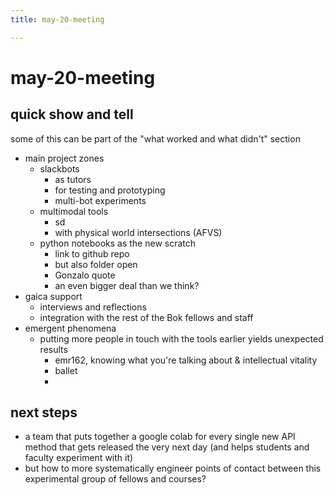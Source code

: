 ```yaml
---
title: may-20-meeting

---
```


# may-20-meeting


## quick show and tell

some of this can be part of the "what worked and what didn't" section
- main project zones
    - slackbots
        - as tutors
        - for testing and prototyping
        - multi-bot experiments
    - multimodal tools
        - sd
        - with physical world intersections (AFVS)
    - python notebooks as the new scratch
        - link to github repo
        - but also folder open
        - Gonzalo quote
        - an even bigger deal than we think?
- gaica support
    - interviews and reflections
    - integration with the rest of the Bok fellows and staff
- emergent phenomena
    - putting more people in touch with the tools earlier yields unexpected results
        - emr162, knowing what you're talking about & intellectual vitality
        - ballet
        - 



## next steps

- a team that puts together a google colab for every single new API method that gets released the very next day (and helps students and faculty experiment with it)
- but how to more systematically engineer points of contact between this experimental group of fellows and courses?



